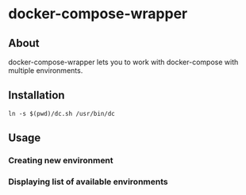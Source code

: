# docker-compose-wrapper

## About

docker-compose-wrapper lets you to work with docker-compose with multiple environments.

## Installation

```ln -s $(pwd)/dc.sh /usr/bin/dc```

## Usage

### Creating new environment

### Displaying list of available environments

